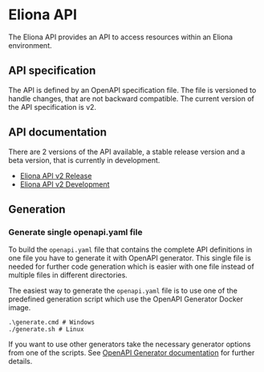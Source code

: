 # Eliona API #

The Eliona API provides an API to access resources within an Eliona environment.

## API specification ##

The API is defined by an OpenAPI specification file. The file is versioned to handle changes, that are not backward compatible. The current version of the API specification is v2.

## API documentation ##

There are 2 versions of the API available, a stable release version and a beta version, that is currently in development.

- [Eliona API v2 Release](https://eliona-smart-building-assistant.github.io/open-api-docs/?https://raw.githubusercontent.com/eliona-smart-building-assistant/eliona-api/master/openapi.yaml)
- [Eliona API v2 Development](https://eliona-smart-building-assistant.github.io/open-api-docs/?https://raw.githubusercontent.com/eliona-smart-building-assistant/eliona-api/develop/openapi.yaml)

## Generation ##

### Generate single openapi.yaml file ###

To build the `openapi.yaml` file that contains the complete API definitions in one file you have to generate it with OpenAPI generator. This single file is needed for further code generation which is easier with one file instead of multiple files in different directories.

The easiest way to generate the `openapi.yaml` file is to use one of the predefined generation script which use the OpenAPI Generator Docker image.

```
.\generate.cmd # Windows
./generate.sh # Linux
```

If you want to use other generators take the necessary generator options from one of the scripts. See [OpenAPI Generator documentation](https://openapi-generator.tech/docs/generators/openapi-yaml) for further details.
